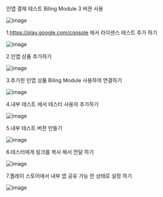 인앱 결제 테스트 Biling Module 3 버젼 사용


![image](https://user-images.githubusercontent.com/28819051/139679528-2e3dab6a-93a0-4bca-b74c-9fdf8465da95.png)



1.https://play.google.com/console 에서 라이센스 테스트 추가 하기

![image](https://user-images.githubusercontent.com/28819051/139679710-b53c6898-72b3-45d5-8055-0bd23bb0fc6a.png)

2.인앱 상품 추가하기

![image](https://user-images.githubusercontent.com/28819051/139679872-2636fe99-fa9d-4198-af48-3919554dcb40.png)

3.추가한 인앱 상품 Biling Module 사용하여 연결하기

![image](https://user-images.githubusercontent.com/28819051/139681723-6cfd9663-2f99-4fec-8c11-6b31fa98257e.png)


4.내부 테스트 에서 테스터 사용자 추가하기

![image](https://user-images.githubusercontent.com/28819051/139679960-d1025d71-c060-44af-9763-b5afa5d07143.png)

5.내부 테스트 버젼 만들기

![image](https://user-images.githubusercontent.com/28819051/139680105-9ed14c60-2afc-4cb3-b0e8-9536200ed186.png)

6.테스터에게 링크를 복사 해서 전달 하기 

![image](https://user-images.githubusercontent.com/28819051/139680163-5ca67690-c0ca-4ed9-9969-319f348173eb.png)

7.플레이 스토어에서 내부 앱 공유 가능 한 상태로 설정 하기

![image](https://user-images.githubusercontent.com/28819051/139682410-d99d0ab5-180b-4cc6-bee8-4041ef66c834.png)


